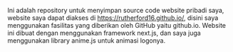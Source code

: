 Ini adalah repository untuk menyimpan source code website pribadi saya, website saya dapat diakses di https://rutherford16.github.io/, disini saya menggunakan fasilitas yang diberikan oleh GitHub yaitu github.io. Website ini dibuat dengan menggunakan framework next.js, dan saya juga menggunakan library anime.js untuk animasi logonya.